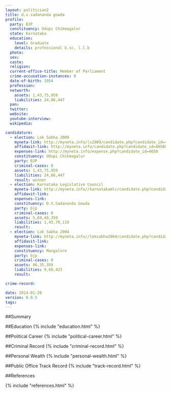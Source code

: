 ```yaml
---
layout: politician2
title: d.v.sadananda gowda
profile: 
  party: BJP
  constituency: Udupi Chikmagalur
  state: Karnataka
  education: 
    level: Graduate
    details: professional b.sc, l.l.b
  photo: 
  sex: 
  caste: 
  religion: 
  current-office-title: Member of Parliament
  crime-accusation-instances: 0
  date-of-birth: 1954
  profession: 
  networth: 
    assets: 1,43,75,959
    liabilities: 24,86,447
  pan: 
  twitter: 
  website: 
  youtube-interview: 
  wikipedia: 

candidature: 
  - election: Lok Sabha 2009
    myneta-link: http://myneta.info/ls2009/candidate.php?candidate_id=4658
    affidavit-link: http://myneta.info/candidate.php?candidate_id=4658&scan=original
    expenses-link: http://myneta.info/expense.php?candidate_id=4658
    constituency: Udupi Chikmagalur 
    party: BJP
    criminal-cases: 0
    assets: 1,43,75,959
    liabilities: 24,86,447
    result: winner 
  - election: Karnataka Legislative Council
    myneta-link: http://myneta.info//karnatakamlc/candidate.php?candidate_id=1
    affidavit-link: 
    expenses-link: 
    constituency: D.V.Sadananda Gowda 
    party: bjp
    criminal-cases: 0
    assets: 5,69,49,359
    liabilities: 1,45,70,119
    result:  
  - election: Lok Sabha 2004
    myneta-link: http://myneta.info//loksabha2004/candidate.php?candidate_id=1785
    affidavit-link: 
    expenses-link: 
    constituency: Mangalore 
    party: bjp
    criminal-cases: 0
    assets: 46,35,359
    liabilities: 9,68,423
    result:  

crime-record: 

date: 2014-01-28
version: 0.0.5
tags: 
---
```

##Summary


##Education
{% include "education.html" %}


##Political Career
{% include "political-career.html" %}


##Criminal Record
{% include "criminal-record.html" %}


##Personal Wealth
{% include "personal-wealth.html" %}


##Public Office Track Record
{% include "track-record.html" %}


##References


{% include "references.html" %}